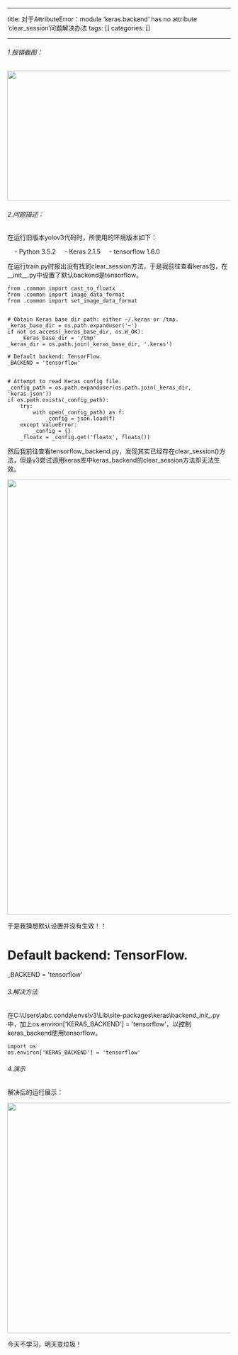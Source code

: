 
--- 
title:  对于AttributeError：module ‘keras.backend‘ has no attribute ‘clear_session‘问题解决办法 
tags: []
categories: [] 

---
###### 1.报错截图：

<img alt="" height="294" src="https://img-blog.csdnimg.cn/direct/66340e3cf5f84ac1a2616b9dd3b6f07e.png" width="1128">

###### 2.问题描述：

在运行旧版本yolov3代码时，所使用的环境版本如下：

>  
     - Python 3.5.2 
     - Keras 2.1.5 
     - tensorflow 1.6.0 


在运行train.py时报出没有找到clear_session方法，于是我前往查看keras包，在__init__.py中设置了默认backend是tensorflow。

```
from .common import cast_to_floatx
from .common import image_data_format
from .common import set_image_data_format


# Obtain Keras base dir path: either ~/.keras or /tmp.
_keras_base_dir = os.path.expanduser('~')
if not os.access(_keras_base_dir, os.W_OK):
    _keras_base_dir = '/tmp'
_keras_dir = os.path.join(_keras_base_dir, '.keras')

# Default backend: TensorFlow.
_BACKEND = 'tensorflow'


# Attempt to read Keras config file.
_config_path = os.path.expanduser(os.path.join(_keras_dir, 'keras.json'))
if os.path.exists(_config_path):
    try:
        with open(_config_path) as f:
            _config = json.load(f)
    except ValueError:
        _config = {}
    _floatx = _config.get('floatx', floatx())
```

然后我前往查看tensorflow_backend.py，发现其实已经存在clear_session()方法，但是v3尝试调用keras库中keras_backend的clear_session方法却无法生效。

<img alt="" height="984" src="https://img-blog.csdnimg.cn/direct/add59a64e5074dbdad8fe7b50ebf892a.png" width="1200">

于是我猜想默认设置并没有生效！！

>  
 # Default backend: TensorFlow. 
 _BACKEND = 'tensorflow' 


###### 3.解决方法

在C:\Users\abc\.conda\envs\v3\Lib\site-packages\keras\backend\__init__.py中，加上os.environ['KERAS_BACKEND'] = 'tensorflow'，以控制keras_backend使用tensorflow。

```
import os
os.environ['KERAS_BACKEND'] = 'tensorflow'
```

###### 4.演示

解决后的运行展示：

<img alt="" height="521" src="https://img-blog.csdnimg.cn/direct/54910d5d22944259a9caed37363d9b78.png" width="1189">



今天不学习，明天变垃圾！
